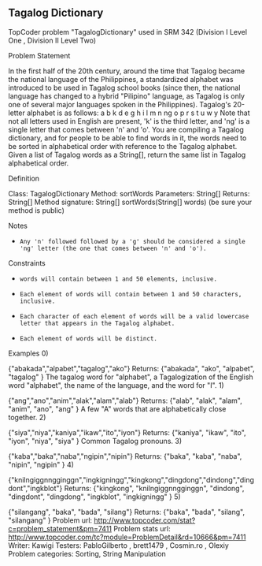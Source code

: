 ## Tagalog Dictionary

TopCoder problem "TagalogDictionary" used in SRM 342 (Division I Level One , Division II Level Two)

Problem Statement
        
In the first half of the 20th century, around the time that Tagalog became the national language of the Philippines, a standardized alphabet was introduced to be used in Tagalog school books (since then, the national language has changed to a hybrid "Pilipino" language, as Tagalog is only one of several major languages spoken in the Philippines).
Tagalog's 20-letter alphabet is as follows:
a b k d e g h i l m n ng o p r s t u w y
Note that not all letters used in English are present, 'k' is the third letter, and 'ng' is a single letter that comes between 'n' and 'o'.
You are compiling a Tagalog dictionary, and for people to be able to find words in it, the words need to be sorted in alphabetical order with reference to the Tagalog alphabet. Given a list of Tagalog words as a String[], return the same list in Tagalog alphabetical order.

Definition
        
Class:     TagalogDictionary
Method:     sortWords
Parameters:     String[]
Returns:     String[]
Method signature:     String[] sortWords(String[] words)
(be sure your method is public)
   

Notes
-     Any 'n' followed followed by a 'g' should be considered a single 'ng' letter (the one that comes between 'n' and 'o').

Constraints
-     words will contain between 1 and 50 elements, inclusive.
-     Each element of words will contain between 1 and 50 characters, inclusive.
-     Each character of each element of words will be a valid lowercase letter that appears in the Tagalog alphabet.
-     Each element of words will be distinct.

Examples
0)    
        
{"abakada","alpabet","tagalog","ako"}
Returns: {"abakada", "ako", "alpabet", "tagalog" }
The tagalog word for "alphabet", a Tagalogization of the English word "alphabet", the name of the language, and the word for "I".
1)    
        
{"ang","ano","anim","alak","alam","alab"}
Returns: {"alab", "alak", "alam", "anim", "ano", "ang" }
A few "A" words that are alphabetically close together.
2)    
        
{"siya","niya","kaniya","ikaw","ito","iyon"}
Returns: {"kaniya", "ikaw", "ito", "iyon", "niya", "siya" }
Common Tagalog pronouns.
3)    
        
{"kaba","baka","naba","ngipin","nipin"}
Returns: {"baka", "kaba", "naba", "nipin", "ngipin" }
4)    
        
{"knilngiggnngginggn","ingkigningg","kingkong","dingdong","dindong","dingdont","ingkblot"}
Returns:
{"kingkong",
"knilngiggnngginggn",
"dindong",
"dingdont",
"dingdong",
"ingkblot",
"ingkigningg" }
5)    
        
{"silangang", "baka", "bada", "silang"}
Returns: {"baka", "bada", "silang", "silangang" }
Problem url: http://www.topcoder.com/stat?c=problem_statement&pm=7411
Problem stats url: http://www.topcoder.com/tc?module=ProblemDetail&rd=10666&pm=7411
Writer: Kawigi Testers: PabloGilberto , brett1479 , Cosmin.ro , Olexiy Problem categories: Sorting, String Manipulation